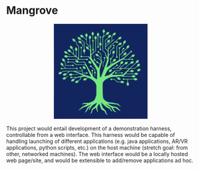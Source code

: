 # Mangrove

<p align="center">
  <img width="250" src="/img/Mangrove_Logo_Only.svg">
</p>


This project would entail development of a demonstration harness, controllable from a web interface. This harness would be capable of handling launching of different applications (e.g. java applications, AR/VR applications, python scripts, etc.) on the host machine (stretch goal: from other, networked machines). The web interface would be a locally hosted web page/site, and would be extensible to add/remove applications ad hoc.
